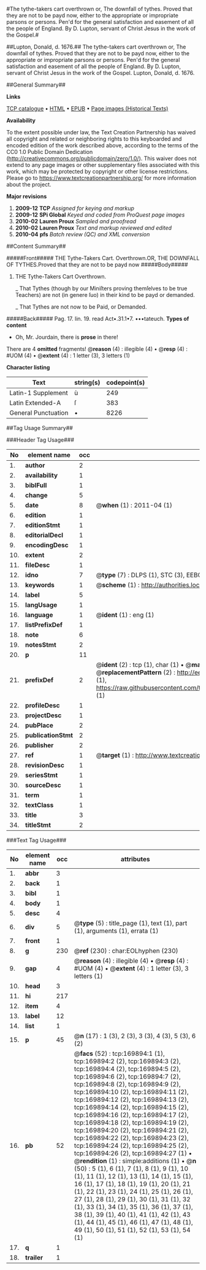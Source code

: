 #The tythe-takers cart overthrown or, The downfall of tythes. Proved that they are not to be payd now, either to the appropriate or impropriate parsons or persons. Pen'd for the general satisfaction and easement of all the people of England. By D. Lupton, servant of Christ Jesus in the work of the Gospel.#

##Lupton, Donald, d. 1676.##
The tythe-takers cart overthrown or, The downfall of tythes. Proved that they are not to be payd now, either to the appropriate or impropriate parsons or persons. Pen'd for the general satisfaction and easement of all the people of England. By D. Lupton, servant of Christ Jesus in the work of the Gospel.
Lupton, Donald, d. 1676.

##General Summary##

**Links**

[TCP catalogue](http://www.ota.ox.ac.uk/tcp/)  • 
[HTML](http://tei.it.ox.ac.uk/tcp/Texts-HTML/free/A88/A88653.html)  • 
[EPUB](http://tei.it.ox.ac.uk/tcp/Texts-EPUB/free/A88/A88653.epub) • 
[Page images (Historical Texts)](https://historicaltexts.jisc.ac.uk/eebo-99868268e)

**Availability**

To the extent possible under law, the Text Creation Partnership has waived all copyright and related or neighboring rights to this keyboarded and encoded edition of the work described above, according to the terms of the CC0 1.0 Public Domain Dedication (http://creativecommons.org/publicdomain/zero/1.0/). This waiver does not extend to any page images or other supplementary files associated with this work, which may be protected by copyright or other license restrictions. Please go to https://www.textcreationpartnership.org/ for more information about the project.

**Major revisions**

1. __2009-12__ __TCP__ *Assigned for keying and markup*
1. __2009-12__ __SPi Global__ *Keyed and coded from ProQuest page images*
1. __2010-02__ __Lauren Proux__ *Sampled and proofread*
1. __2010-02__ __Lauren Proux__ *Text and markup reviewed and edited*
1. __2010-04__ __pfs__ *Batch review (QC) and XML conversion*

##Content Summary##

#####Front#####
THE Tythe-Takers Cart. Overthrown.OR, THE DOWNFALL OF TYTHES.Proved that they are not to be payd now
#####Body#####

1. THE Tythe-Takers Cart Overthrown.

    _ That Tythes (though by our Miniſters proving themſelves to be true Teachers) are not (in genere ſuo) in their kind to be payd or demanded.

    _ That Tythes are not now to be Paid, or Demanded.

#####Back#####
Pag. 17. lin. 19. read Act•.31.1•7. •••tateuch.
**Types of content**

  * Oh, Mr. Jourdain, there is **prose** in there!

There are 4 **omitted** fragments! 
 @__reason__ (4) : illegible (4)  •  @__resp__ (4) : #UOM (4)  •  @__extent__ (4) : 1 letter (3), 3 letters (1)

**Character listing**


|Text|string(s)|codepoint(s)|
|---|---|---|
|Latin-1 Supplement|ù|249|
|Latin Extended-A|ſ|383|
|General Punctuation|•|8226|

##Tag Usage Summary##

###Header Tag Usage###

|No|element name|occ|attributes|
|---|---|---|---|
|1.|__author__|2||
|2.|__availability__|1||
|3.|__biblFull__|1||
|4.|__change__|5||
|5.|__date__|8| @__when__ (1) : 2011-04 (1)|
|6.|__edition__|1||
|7.|__editionStmt__|1||
|8.|__editorialDecl__|1||
|9.|__encodingDesc__|1||
|10.|__extent__|2||
|11.|__fileDesc__|1||
|12.|__idno__|7| @__type__ (7) : DLPS (1), STC (3), EEBO-CITATION (1), PROQUEST (1), VID (1)|
|13.|__keywords__|1| @__scheme__ (1) : http://authorities.loc.gov/ (1)|
|14.|__label__|5||
|15.|__langUsage__|1||
|16.|__language__|1| @__ident__ (1) : eng (1)|
|17.|__listPrefixDef__|1||
|18.|__note__|6||
|19.|__notesStmt__|2||
|20.|__p__|11||
|21.|__prefixDef__|2| @__ident__ (2) : tcp (1), char (1)  •  @__matchPattern__ (2) : ([0-9\-]+):([0-9IVX]+) (1), (.+) (1)  •  @__replacementPattern__ (2) : http://eebo.chadwyck.com/downloadtiff?vid=$1&page=$2 (1), https://raw.githubusercontent.com/textcreationpartnership/Texts/master/tcpchars.xml#$1 (1)|
|22.|__profileDesc__|1||
|23.|__projectDesc__|1||
|24.|__pubPlace__|2||
|25.|__publicationStmt__|2||
|26.|__publisher__|2||
|27.|__ref__|1| @__target__ (1) : http://www.textcreationpartnership.org/docs/. (1)|
|28.|__revisionDesc__|1||
|29.|__seriesStmt__|1||
|30.|__sourceDesc__|1||
|31.|__term__|1||
|32.|__textClass__|1||
|33.|__title__|3||
|34.|__titleStmt__|2||


###Text Tag Usage###

|No|element name|occ|attributes|
|---|---|---|---|
|1.|__abbr__|3||
|2.|__back__|1||
|3.|__bibl__|1||
|4.|__body__|1||
|5.|__desc__|4||
|6.|__div__|5| @__type__ (5) : title_page (1), text (1), part (1), arguments (1), errata (1)|
|7.|__front__|1||
|8.|__g__|230| @__ref__ (230) : char:EOLhyphen (230)|
|9.|__gap__|4| @__reason__ (4) : illegible (4)  •  @__resp__ (4) : #UOM (4)  •  @__extent__ (4) : 1 letter (3), 3 letters (1)|
|10.|__head__|3||
|11.|__hi__|217||
|12.|__item__|4||
|13.|__label__|12||
|14.|__list__|1||
|15.|__p__|45| @__n__ (17) : 1 (3), 2 (3), 3 (3), 4 (3), 5 (3), 6 (2)|
|16.|__pb__|52| @__facs__ (52) : tcp:169894:1 (1), tcp:169894:2 (2), tcp:169894:3 (2), tcp:169894:4 (2), tcp:169894:5 (2), tcp:169894:6 (2), tcp:169894:7 (2), tcp:169894:8 (2), tcp:169894:9 (2), tcp:169894:10 (2), tcp:169894:11 (2), tcp:169894:12 (2), tcp:169894:13 (2), tcp:169894:14 (2), tcp:169894:15 (2), tcp:169894:16 (2), tcp:169894:17 (2), tcp:169894:18 (2), tcp:169894:19 (2), tcp:169894:20 (2), tcp:169894:21 (2), tcp:169894:22 (2), tcp:169894:23 (2), tcp:169894:24 (2), tcp:169894:25 (2), tcp:169894:26 (2), tcp:169894:27 (1)  •  @__rendition__ (1) : simple:additions (1)  •  @__n__ (50) : 5 (1), 6 (1), 7 (1), 8 (1), 9 (1), 10 (1), 11 (1), 12 (1), 13 (1), 14 (1), 15 (1), 16 (1), 17 (1), 18 (1), 19 (1), 20 (1), 21 (1), 22 (1), 23 (1), 24 (1), 25 (1), 26 (1), 27 (1), 28 (1), 29 (1), 30 (1), 31 (1), 32 (1), 33 (1), 34 (1), 35 (1), 36 (1), 37 (1), 38 (1), 39 (1), 40 (1), 41 (1), 42 (1), 43 (1), 44 (1), 45 (1), 46 (1), 47 (1), 48 (1), 49 (1), 50 (1), 51 (1), 52 (1), 53 (1), 54 (1)|
|17.|__q__|1||
|18.|__trailer__|1||

